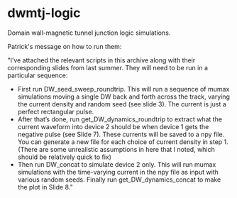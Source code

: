 # dwmtj-logic
Domain wall-magnetic tunnel junction logic simulations.

Patrick's message on how to run them:

"I’ve attached the relevant scripts in this archive along with their corresponding slides from last summer. They will need to be run in a particular sequence:

 - First run DW_seed_sweep_roundtrip. This will run a sequence of mumax simulations moving a single DW back and forth across the track, varying the current density and random seed (see slide 3). The current is just a perfect rectangular pulse.
 - After that’s done, run get_DW_dynamics_roundtrip to extract what the current waveform into device 2 should be when device 1 gets the negative pulse (see Slide 7). These currents will be saved to a npy file. You can generate a new file for each choice of current density in step 1. (There are some unrealistic assumptions in here that I noted, which should be relatively quick to fix)
 - Then run DW_concat to simulate device 2 only. This will run mumax simulations with the time-varying current in the npy file as input with various random seeds.
Finally run get_DW_dynamics_concat to make the plot in Slide 8."
